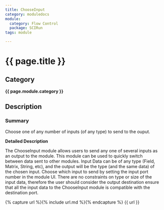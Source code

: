 ```yaml
---
title: ChooseInput
category: moduledocs
module:
  category: Flow Control
  package: SCIRun
tags: module

---
```


# {{ page.title }}

## Category

**{{ page.module.category }}**

## Description

### Summary

Choose one of any number of inputs (of any type) to send to the ouput.  

**Detailed Description**

The ChooseInput module allows users to send any one of several inputs as an output to the module.  This module can be used to quickly switch between data sent to other modules.  Input Data can be of any type (Field, Matrix, String, etc), and the output will be the type (and the same data) of the chosen input.  Choose which input to send by setting the input port number in the module UI.  There are no constraints on type or size of the input data, therefore the user should consider the output destination ensure that all the input data to the ChooseInput module is compatible with the destination port.   

{% capture url %}{% include url.md %}{% endcapture %}
{{ url }}
